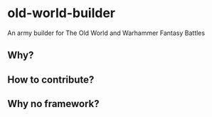 # old-world-builder

An army builder for The Old World and Warhammer Fantasy Battles

## Why?

## How to contribute?

## Why no framework?
